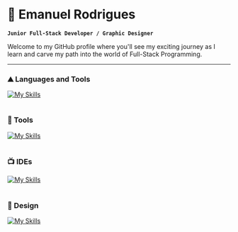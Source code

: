 # 🚀 Emanuel Rodrigues

**`Junior Full-Stack Developer / Graphic Designer`**

Welcome to my GitHub profile where you'll see my exciting journey as I learn and carve my path into the world of Full-Stack Programming.

---

### ⛰️ Languages and Tools 

[![My Skills](https://skillicons.dev/icons?i=java,js,html,css&theme=dark)](https://skillicons.dev)

#

### 🧰 Tools

[![My Skills](https://skillicons.dev/icons?i=spring,nodejs,jquery,bootstrap,mysql,git,maven,postman&theme=light)](https://skillicons.dev)

#

### 📺 IDEs

[![My Skills](https://skillicons.dev/icons?i=idea,vscode&theme=light)](https://skillicons.dev)

#

### 🎨 Design

[![My Skills](https://skillicons.dev/icons?i=ai,ps,sketchup,figma&theme=light)](https://skillicons.dev)

#
